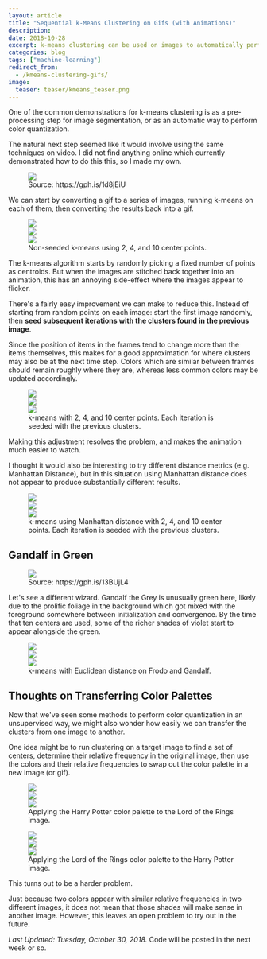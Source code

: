 ```yaml
---
layout: article
title: "Sequential k-Means Clustering on Gifs (with Animations)"
description:
date: 2018-10-28
excerpt: k-means clustering can be used on images to automatically perform color quantization. This demonstrates how to cluster colors in an animation.
categories: blog
tags: ["machine-learning"]
redirect_from:
  - /kmeans-clustering-gifs/
image:
  teaser: teaser/kmeans_teaser.png
---
```


One of the common demonstrations for k-means clustering is as a pre-processing step for image segmentation, or as an automatic way to perform color quantization.

The natural next step seemed like it would involve using the same techniques on video. I did not find anything online which currently demonstrated how to do this this, so I made my own.

<figure>
  <img src="/images/blog/kmeans/harrypotter_original.gif" style="display: block; margin-left: auto; margin-right: auto;">
  <figcaption>Source: https://gph.is/1d8jEiU</figcaption>
</figure>

We can start by converting a gif to a series of images, running k-means on each of them, then converting the results back into a gif.

<figure class="third">
  <img src="/images/blog/kmeans/throwing_hats_non_seeded/2_random_clusters.gif" style="display: block; margin-left: auto; margin-right: auto;">
  <img src="/images/blog/kmeans/throwing_hats_non_seeded/4_random_clusters.gif" style="display: block; margin-left: auto; margin-right: auto;">
  <img src="/images/blog/kmeans/throwing_hats_non_seeded/10_random_clusters.gif" style="display: block; margin-left: auto; margin-right: auto;">
  <figcaption>Non-seeded k-means using 2, 4, and 10 center points.</figcaption>
</figure>

The k-means algorithm starts by randomly picking a fixed number of points as centroids. But when the images are stitched back together into an animation, this has an annoying side-effect where the images appear to flicker.

There's a fairly easy improvement we can make to reduce this. Instead of starting from random points on each image: start the first image randomly, then **seed subsequent iterations with the clusters found in the previous image**.

Since the position of items in the frames tend to change more than the items themselves, this makes for a good approximation for where clusters may also be at the next time step. Colors which are similar between frames should remain roughly where they are, whereas less common colors may be updated accordingly.

<figure class="third">
  <img src="/images/blog/kmeans/throwing_hats_seeded/harrypotter_2_centers.gif" style="display: block; margin-left: auto; margin-right: auto;">
  <img src="/images/blog/kmeans/throwing_hats_seeded/harrypotter_4_centers.gif" style="display: block; margin-left: auto; margin-right: auto;">
  <img src="/images/blog/kmeans/throwing_hats_seeded/harrypotter_10_centers.gif" style="display: block; margin-left: auto; margin-right: auto;">
  <figcaption>k-means with 2, 4, and 10 center points. Each iteration is seeded with the previous clusters.</figcaption>
</figure>

Making this adjustment resolves the problem, and makes the animation much easier to watch.

I thought it would also be interesting to try different distance metrics (e.g. Manhattan Distance), but in this situation using Manhattan distance does not appear to produce substantially different results.

<figure class="third">
  <img src="/images/blog/kmeans/manhattan/2_centers.gif" style="display: block; margin-left: auto; margin-right: auto;">
  <img src="/images/blog/kmeans/manhattan/4_centers.gif" style="display: block; margin-left: auto; margin-right: auto;">
  <img src="/images/blog/kmeans/manhattan/10_centers.gif" style="display: block; margin-left: auto; margin-right: auto;">
  <figcaption>k-means using Manhattan distance with 2, 4, and 10 center points. Each iteration is seeded with the previous clusters.</figcaption>
</figure>

## Gandalf in Green

<figure>
  <img src="/images/blog/kmeans/hobbits/hobbits_orig.gif" style="display: block; margin-left: auto; margin-right: auto;">
  <figcaption>Source: https://gph.is/13BUjL4</figcaption>
</figure>

Let's see a different wizard. Gandalf the Grey is unusually green here, likely due to the prolific foliage in the background which got mixed with the foreground somewhere between initialization and convergence. By the time that ten centers are used, some of the richer shades of violet start to appear alongside the green.

<figure class="third">
  <img src="/images/blog/kmeans/hobbits/2_centers.gif" style="display: block; margin-left: auto; margin-right: auto;">
  <img src="/images/blog/kmeans/hobbits/4_centers.gif" style="display: block; margin-left: auto; margin-right: auto;">
  <img src="/images/blog/kmeans/hobbits/10_centers.gif" style="display: block; margin-left: auto; margin-right: auto;">
  <figcaption>k-means with Euclidean distance on Frodo and Gandalf.</figcaption>
</figure>

## Thoughts on Transferring Color Palettes

Now that we've seen some methods to perform color quantization in an unsupervised way, we might also wonder how easily we can transfer the clusters from one image to another.

One idea might be to run clustering on a target image to find a set of centers, determine their relative frequency in the original image, then use the colors and their relative frequencies to swap out the color palette in a new image (or gif).

<figure class="third">
  <img src="/images/blog/kmeans/hobbit_transfer/2_centers.gif" style="display: block; margin-left: auto; margin-right: auto;">
  <img src="/images/blog/kmeans/hobbit_transfer/5_centers.gif" style="display: block; margin-left: auto; margin-right: auto;">
  <img src="/images/blog/kmeans/hobbit_transfer/10_centers.gif" style="display: block; margin-left: auto; margin-right: auto;">
  <figcaption>Applying the Harry Potter color palette to the Lord of the Rings image.</figcaption>
</figure>

<figure class="third">
  <img src="/images/blog/kmeans/potter_transfer/2_centers.gif" style="display: block; margin-left: auto; margin-right: auto;">
  <img src="/images/blog/kmeans/potter_transfer/5_centers.gif" style="display: block; margin-left: auto; margin-right: auto;">
  <img src="/images/blog/kmeans/potter_transfer/10_centers.gif" style="display: block; margin-left: auto; margin-right: auto;">
  <figcaption>Applying the Lord of the Rings color palette to the Harry Potter image.</figcaption>
</figure>

This turns out to be a harder problem.

Just because two colors appear with similar relative frequencies in two different images, it does not mean that those shades will make sense in another image. However, this leaves an open problem to try out in the future.

*Last Updated: Tuesday, October 30, 2018.* Code will be posted in the next week or so.
